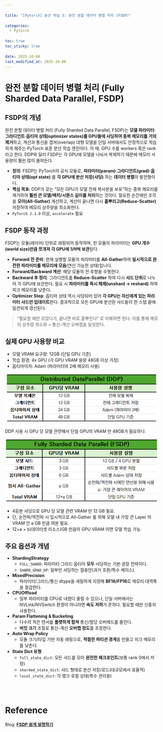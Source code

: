 ```yaml
---

title: "[Pytorch] 분산 학습 3: 완전 분할 데이터 병렬 처리 (FSDP)"

categories: 
  - Pytorch

toc: true
toc_sticky: true

date: 2025-10-08
last_modified_at: 2025-10-08
---
```


# 완전 분할 데이터 병렬 처리 (Fully Sharded Data Parallel, FSDP)
## FSDP의 개념
완전 분할 데이터 병렬 처리 (Fully Sharded Data Parallel, FSDP)는 **모델 파라미터·그라디언트·옵티마 상태(optimizer states)를 GPU들에 샤딩하여 중복 메모리를 거의 제거**하고, 계산과 통신을 겹쳐(overlap) 대형 모델을 단일 서버에서도 안정적으로 학습하게 해주는 PyTorch 표준 분산 학습 엔진이다. 이 때, GPU 수를 workers 혹은 rank라고 한다. DDP와 달리 FSDP는 각 GPU에 모델을 나눠서 복제하기 때문에 메모리 사용량이 훨씬 많이 줄어든다. 

- **정의**: FSDP는 PyTorch의 공식 모듈로, **파라미터(param)·그라디언트(grad)·옵티마 상태(opt state)** 를 **각 GPU에 분산 저장(샤딩)** 하는 **데이터 병렬**의 발전형이다.
- **핵심 목표**: DDP가 갖는 “모든 GPU가 모델 전체 복사본을 보유”하는 중복 메모리를 제거하여 **훨씬 큰 모델/배치/시퀀스 길이를 처리**하는 것이다. 필요한 순간에만 조각을 **모아(All-Gather)** 계산하고, 계산이 끝나면 다시 **흩뿌리고(Reduce-Scatter)** 저장하여 메모리 상주량을 최소화한다.
- `PyTorch 2.1.0` 이상, `accelerate` 필요

## FSDP 동작 과정
FSDP는 모듈(레이어) 단위로 래핑되어 동작하며, 한 모듈의 파라미터는 **GPU 개수(world size)만큼 쪼개져 각 GPU에 1/𝑁씩 보관**된다.

- **Forward 전 준비**: 현재 실행할 모듈의 파라미터를 **All-Gather**하여 **일시적으로 완전한 파라미터를 메모리에 모음**(연산 가능한 상태)입니다.
- **Forward/Backward 계산**: 해당 모듈의 전·후향을 수행한다.
- **Backward 후 정리**: 그라디언트를 **Reduce-Scatter** 하여 다시 **샤드 단위**로 나누어 각 GPU에 보관한다. 필요 시 **파라미터를 즉시 해제(unshard → reshard)** 하여 피크 메모리를 낮춘다.
- **Optimizer Step**: 옵티마 상태 역시 샤딩되어 있어 **각 GPU는 자신에게 있는 파라미터 샤드만 업데이트**한다. 결과적으로 모든 GPU에 분산된 샤드들이 한 스텝 끝에 일관되게 갱신된다.

> “필요할 때만 모았다가, 끝나면 바로 흩뿌린다” 로 이해하면 된다. 이를 통해 메모리 상주량 최소화 + 통신-계산 오버랩을 달성한다.

## 실제 GPU 사용량 비교
- 모델 VRAM 요구량: 12GB (단일 GPU 기준)
- 학습 환경: 4x GPU (각 GPU VRAM 용량 48GB 이상 가정)
- 옵티마이저: Adam (파라미터의 2배 메모리 사용)

<p align="center">
<img width="600" alt="1" src="https://github.com/meaningful96/Blogging/blob/main/Deep_Learning/Python&PyTorch/FSDP_1.png?raw=true">
</p>

DDP 사용 시 GPU 당 모델 관련해서 단일 GPU의 VRAM 만 48GB가 필요하다.  

<p align="center">
<img width="600" alt="1" src="https://github.com/meaningful96/Blogging/blob/main/Deep_Learning/Python&PyTorch/FSDP_2.png?raw=true">
</p>

- 4등분 샤딩으로 GPU 당 모델 관련 VRAM 만 12 GB 필요.
- 단, 순전파/역전파 시 임시적으로 All-Gather 를 위해 모델 내 가장 큰 Layer 의 VRAM 인 a GB 만큼 여분 필요.
- 12+a + b(데이터셋 리소스)GB 만큼의 GPU VRAM 이면 모델 학습 가능.

## 주요 옵션과 개념
- **ShardingStrategy**
    - `FULL_SHARD`: 파라미터·그라드·옵티마 **모두** 샤딩하는 기본·권장 전략이다.
    - `SHARD_GRAD_OP`: 일부만 샤딩하는 절충안(과거 호환/특수 케이스).
- **MixedPrecision**
    - 파라미터/그라드/통신 dtype을 세밀하게 지정해 **BF16/FP16**로 메모리·대역폭을 절감한다.
- **CPUOffload**
    - 일부 파라미터를 CPU로 내렸다 올릴 수 있으나, 단일 서버에서는 NVLink/NVSwitch 환경이 아니라면 **속도 저하**가 흔하다. 필요할 때만 신중히 사용한다.
- **Param Flattening & Bucketing**
    - 다수의 작은 텐서를 **플랫하게 합쳐** 통신/할당 오버헤드를 줄인다.
    - **버킷 크기** 조절로 통신-계산 **오버랩 정도**를 조정한다.
- **Auto Wrap Policy**
    - 모듈 크기/타입 기반 자동 래핑으로, **적절한 파티션 경계**를 만들고 피크 메모리를 낮춘다.
- **State Dict 유형**
    - `full_state_dict`: 모든 샤드를 모아 **완전한 체크포인트**(보통 rank 0에서 저장)
    - `sharded_state_dict`: 샤드 형태로 분산 저장/로드(대규모에서 효율적)
    - `local_state_dict`: 각 랭크 로컬 상태(특수 관리용)

<br/>
<br/>

# Reference
Blog: [**FSDP 쉽게 설명하기**](https://beeny-ds.tistory.com/entry/FSDP-쉽게-설명하기#google_vignette)
